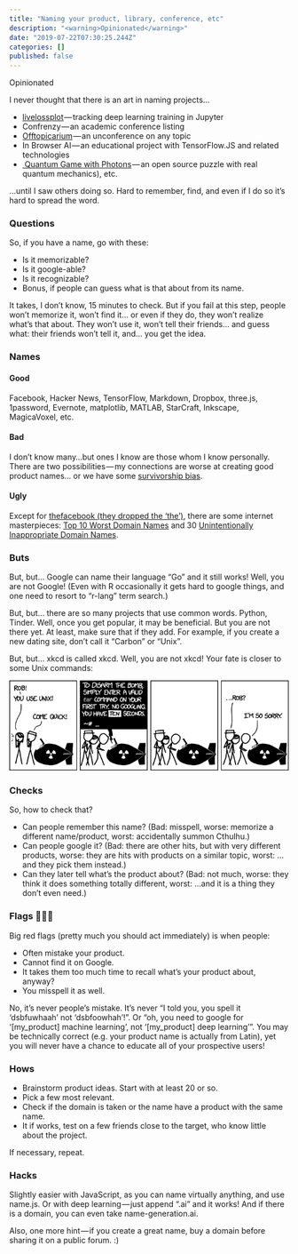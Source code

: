 ```yaml
---
title: "Naming your product, library, conference, etc"
description: "<warning>Opinionated</warning>"
date: "2019-07-22T07:30:25.244Z"
categories: []
published: false
---
```


<warning>Opinionated</warning>

I never thought that there is an art in naming projects… 

-   [livelossplot](https://github.com/stared/livelossplot) — tracking deep learning training in Jupyter
-   Confrenzy — an academic conference listing
-   [Offtopicarium](http://offtopicarium.wikidot.com/en:about) — an unconference on any topic
-   In Browser AI — an educational project with TensorFlow.JS and related technologies
-   [ Quantum Game with Photons](http://quantumgame.io/) — an open source puzzle with real quantum mechanics), etc.

…until I saw others doing so. Hard to remember, find, and even if I do so it’s hard to spread the word.

### Questions

So, if you have a name, go with these:

-   Is it memorizable?
-   Is it google-able?
-   Is it recognizable?
-   Bonus, if people can guess what is that about from its name.

It takes, I don’t know, 15 minutes to check. But if you fail at this step, people won’t memorize it, won’t find it… or even if they do, they won’t realize what’s that about. They won’t use it, won’t tell their friends… and guess what: their friends won’t tell it, and… you get the idea.

### Names

#### Good

Facebook, Hacker News, TensorFlow, Markdown, Dropbox, three.js, 1password, Evernote, matplotlib, MATLAB, StarCraft, Inkscape, MagicaVoxel, etc.

#### Bad

I don’t know many…but ones I know are those whom I know personally.  
There are two possibilities — my connections are worse at creating good product names… or we have some [survivorship bias](https://en.wikipedia.org/wiki/Survivorship_bias). 

#### Ugly

Except for [thefacebook (they dropped the ‘the’)](https://techcrunch.com/2010/12/17/facebook-3/), there are some internet masterpieces: [Top 10 Worst Domain Names](http://blog.dreamhosters.com/2006/07/26/top-10-worst-domain-names/ "Permanent Link: Top 10 Worst Domain Names") and 30 [Unintentionally Inappropriate Domain Names](https://www.boredpanda.com/worst-domain-names/).

### Buts

But, but… Google can name their language “Go” and it still works! Well, you are not Google! (Even with R occasionally it gets hard to google things, and one need to resort to “r-lang” term search.)

But, but… there are so many projects that use common words. Python, Tinder. Well, once you get popular, it may be beneficial. But you are not there yet. At least, make sure that if they add. For example, if you create a new dating site, don’t call it “Carbon” or “Unix”.

But, but… xkcd is called xkcd. Well, you are not xkcd! Your fate is closer to some Unix commands:

![[xkcd 1168: tar](https://xkcd.com/1168/), CC BY-NC](./asset-1.png)

### Checks

So, how to check that?

-   Can people remember this name? (Bad: misspell, worse: memorize a different name/product, worst: accidentally summon Cthulhu.)
-   Can people google it? (Bad: there are other hits, but with very different products, worse: they are hits with products on a similar topic, worst: …and they pick them instead.)
-   Can they later tell what’s the product about? (Bad: not much, worse: they think it does something totally different, worst: …and it is a thing they don’t even need.)

### Flags 🚩🚩🚩

Big red flags (pretty much you should act immediately) is when people:

-   Often mistake your product.
-   Cannot find it on Google.
-   It takes them too much time to recall what’s your product about, anyway?
-   You misspell it as well.

No, it’s never people’s mistake. It’s never “I told you, you spell it ‘dsbfuwhaah’ not ‘dsbfoowhah’!”. Or “oh, you need to google for ‘\[my\_product\] machine learning’, not ‘\[my\_product\] deep learning’”. You may be technically correct (e.g. your product name is actually from Latin), yet you will never have a chance to educate all of your prospective users!

### Hows

-   Brainstorm product ideas. Start with at least 20 or so.
-   Pick a few most relevant.
-   Check if the domain is taken or the name have a product with the same name.
-   It if works, test on a few friends close to the target, who know little about the project.

If necessary, repeat.

### Hacks

Slightly easier with JavaScript, as you can name virtually anything, and use name.js. Or with deep learning — just append “.ai” and it works! And if there is a domain, you can even take name-generation.ai.

Also, one more hint — if you create a great name, buy a domain before sharing it on a public forum. :)
